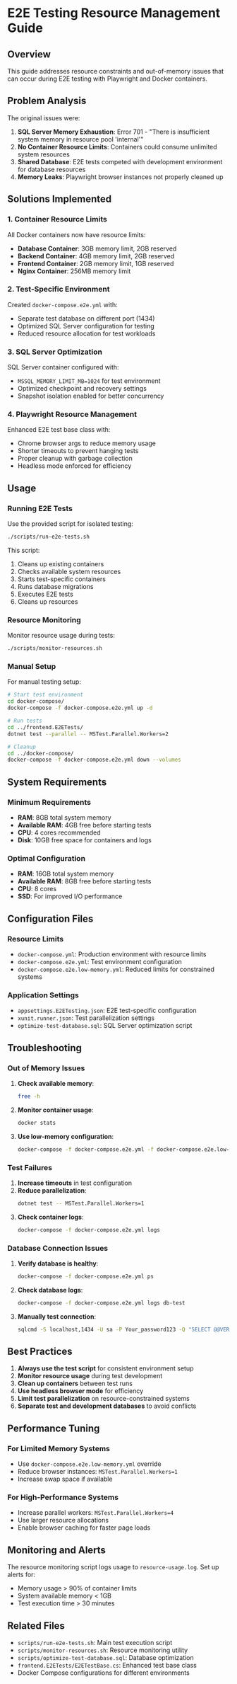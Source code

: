 # E2E Testing Resource Management Guide

## Overview

This guide addresses resource constraints and out-of-memory issues that can occur during E2E testing with Playwright and Docker containers.

## Problem Analysis

The original issues were:

1. **SQL Server Memory Exhaustion**: Error 701 - "There is insufficient system memory in resource pool 'internal'"
2. **No Container Resource Limits**: Containers could consume unlimited system resources
3. **Shared Database**: E2E tests competed with development environment for database resources
4. **Memory Leaks**: Playwright browser instances not properly cleaned up

## Solutions Implemented

### 1. Container Resource Limits

All Docker containers now have resource limits:

- **Database Container**: 3GB memory limit, 2GB reserved
- **Backend Container**: 4GB memory limit, 2GB reserved  
- **Frontend Container**: 2GB memory limit, 1GB reserved
- **Nginx Container**: 256MB memory limit

### 2. Test-Specific Environment

Created `docker-compose.e2e.yml` with:
- Separate test database on different port (1434)
- Optimized SQL Server configuration for testing
- Reduced resource allocation for test workloads

### 3. SQL Server Optimization

SQL Server container configured with:
- `MSSQL_MEMORY_LIMIT_MB=1024` for test environment
- Optimized checkpoint and recovery settings
- Snapshot isolation enabled for better concurrency

### 4. Playwright Resource Management

Enhanced E2E test base class with:
- Chrome browser args to reduce memory usage
- Shorter timeouts to prevent hanging tests
- Proper cleanup with garbage collection
- Headless mode enforced for efficiency

## Usage

### Running E2E Tests

Use the provided script for isolated testing:

```bash
./scripts/run-e2e-tests.sh
```

This script:
1. Cleans up existing containers
2. Checks available system resources
3. Starts test-specific containers
4. Runs database migrations
5. Executes E2E tests
6. Cleans up resources

### Resource Monitoring

Monitor resource usage during tests:

```bash
./scripts/monitor-resources.sh
```

### Manual Setup

For manual testing setup:

```bash
# Start test environment
cd docker-compose/
docker-compose -f docker-compose.e2e.yml up -d

# Run tests
cd ../frontend.E2ETests/
dotnet test --parallel -- MSTest.Parallel.Workers=2

# Cleanup
cd ../docker-compose/
docker-compose -f docker-compose.e2e.yml down --volumes
```

## System Requirements

### Minimum Requirements
- **RAM**: 8GB total system memory
- **Available RAM**: 4GB free before starting tests
- **CPU**: 4 cores recommended
- **Disk**: 10GB free space for containers and logs

### Optimal Configuration
- **RAM**: 16GB total system memory
- **Available RAM**: 8GB free before starting tests
- **CPU**: 8 cores
- **SSD**: For improved I/O performance

## Configuration Files

### Resource Limits
- `docker-compose.yml`: Production environment with resource limits
- `docker-compose.e2e.yml`: Test environment configuration
- `docker-compose.e2e.low-memory.yml`: Reduced limits for constrained systems

### Application Settings
- `appsettings.E2ETesting.json`: E2E test-specific configuration
- `xunit.runner.json`: Test parallelization settings
- `optimize-test-database.sql`: SQL Server optimization script

## Troubleshooting

### Out of Memory Issues

1. **Check available memory**:
   ```bash
   free -h
   ```

2. **Monitor container usage**:
   ```bash
   docker stats
   ```

3. **Use low-memory configuration**:
   ```bash
   docker-compose -f docker-compose.e2e.yml -f docker-compose.e2e.low-memory.yml up -d
   ```

### Test Failures

1. **Increase timeouts** in test configuration
2. **Reduce parallelization**:
   ```bash
   dotnet test -- MSTest.Parallel.Workers=1
   ```
3. **Check container logs**:
   ```bash
   docker-compose -f docker-compose.e2e.yml logs
   ```

### Database Connection Issues

1. **Verify database is healthy**:
   ```bash
   docker-compose -f docker-compose.e2e.yml ps
   ```

2. **Check database logs**:
   ```bash
   docker-compose -f docker-compose.e2e.yml logs db-test
   ```

3. **Manually test connection**:
   ```bash
   sqlcmd -S localhost,1434 -U sa -P Your_password123 -Q "SELECT @@VERSION"
   ```

## Best Practices

1. **Always use the test script** for consistent environment setup
2. **Monitor resource usage** during test development
3. **Clean up containers** between test runs
4. **Use headless browser mode** for efficiency
5. **Limit test parallelization** on resource-constrained systems
6. **Separate test and development databases** to avoid conflicts

## Performance Tuning

### For Limited Memory Systems
- Use `docker-compose.e2e.low-memory.yml` override
- Reduce browser instances: `MSTest.Parallel.Workers=1`
- Increase swap space if available

### For High-Performance Systems
- Increase parallel workers: `MSTest.Parallel.Workers=4`
- Use larger resource allocations
- Enable browser caching for faster page loads

## Monitoring and Alerts

The resource monitoring script logs usage to `resource-usage.log`. Set up alerts for:
- Memory usage > 90% of container limits
- System available memory < 1GB
- Test execution time > 30 minutes

## Related Files

- `scripts/run-e2e-tests.sh`: Main test execution script
- `scripts/monitor-resources.sh`: Resource monitoring utility
- `scripts/optimize-test-database.sql`: Database optimization
- `frontend.E2ETests/E2ETestBase.cs`: Enhanced test base class
- Docker Compose configurations for different environments
